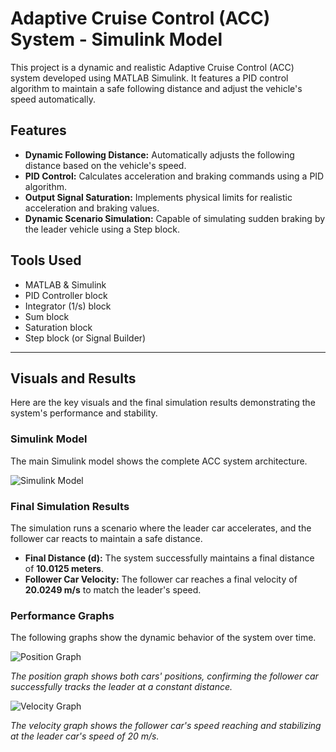 # Adaptive Cruise Control (ACC) System - Simulink Model

This project is a dynamic and realistic Adaptive Cruise Control (ACC) system developed using MATLAB Simulink. It features a PID control algorithm to maintain a safe following distance and adjust the vehicle's speed automatically.

## Features

- **Dynamic Following Distance:** Automatically adjusts the following distance based on the vehicle's speed.
- **PID Control:** Calculates acceleration and braking commands using a PID algorithm.
- **Output Signal Saturation:** Implements physical limits for realistic acceleration and braking values.
- **Dynamic Scenario Simulation:** Capable of simulating sudden braking by the leader vehicle using a Step block.

## Tools Used

- MATLAB & Simulink
- PID Controller block
- Integrator (1/s) block
- Sum block
- Saturation block
- Step block (or Signal Builder)

---

## Visuals and Results

Here are the key visuals and the final simulation results demonstrating the system's performance and stability.

### Simulink Model

The main Simulink model shows the complete ACC system architecture.

![Simulink Model](https://github.com/YourUsername/YourRepoName/blob/main/path/to/your/image_124c8f.png)

### Final Simulation Results

The simulation runs a scenario where the leader car accelerates, and the follower car reacts to maintain a safe distance.

* **Final Distance (d):** The system successfully maintains a final distance of **10.0125 meters**.
* **Follower Car Velocity:** The follower car reaches a final velocity of **20.0249 m/s** to match the leader's speed.

### Performance Graphs

The following graphs show the dynamic behavior of the system over time.

![Position Graph](https://github.com/YourUsername/YourRepoName/blob/main/path/to/your/image_124ff4.png)

*The position graph shows both cars' positions, confirming the follower car successfully tracks the leader at a constant distance.*

![Velocity Graph](https://github.com/YourUsername/YourRepoName/blob/main/path/to/your/image_12506b.png)

*The velocity graph shows the follower car's speed reaching and stabilizing at the leader car's speed of 20 m/s.*

